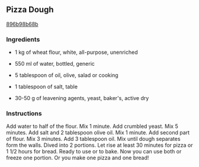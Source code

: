 ## Pizza Dough

[896b98b68b](http://www.food.com/recipe/pizza-dough-469417)

### Ingredients

 - 1 kg of wheat flour, white, all-purpose, unenriched

 - 550 ml of water, bottled, generic

 - 5 tablespoon of oil, olive, salad or cooking

 - 1 tablespoon of salt, table

 - 30-50 g of leavening agents, yeast, baker's, active dry

### Instructions

Add water to half of the flour. Mix 1 minute. Add crumbled yeast. Mix 5 minutes. Add salt and 2 tablespoon olive oil. Mix 1 minute. Add second part of flour. Mix 3 minutes. Add 3 tablespoon oil. Mix until dough separates form the walls. Dived into 2 portions. Let rise at least 30 minutes for pizza or 1 1/2 hours for bread. Ready to use or to bake. Now you can use both or freeze one portion. Or you make one pizza and one bread!